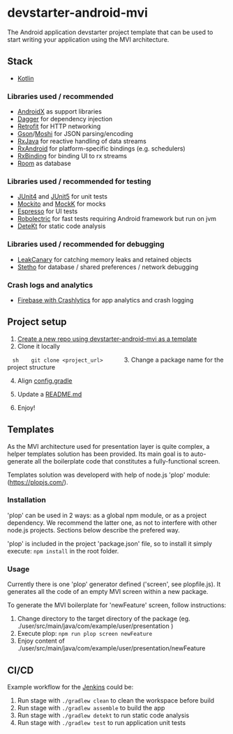 # devstarter-android-mvi

The Android application devstarter project template that can be used to start writing your application using the MVI architecture. 

## Stack

* [Kotlin](https://kotlinlang.org/)

### Libraries used / recommended

* [AndroidX](https://developer.android.com/jetpack/androidx) as support libraries
* [Dagger](https://dagger.dev/users-guide) for dependency injection 
* [Retrofit](https://square.github.io/retrofit) for HTTP networking
* [Gson](https://github.com/google/gson)/[Moshi](https://github.com/square/moshi) for JSON parsing/encoding
* [RxJava](https://github.com/ReactiveX/RxJava) for reactive handling of data streams
* [RxAndroid](https://github.com/ReactiveX/RxAndroid) for platform-specific bindings (e.g. schedulers)
* [RxBinding](https://github.com/JakeWharton/RxBinding) for binding UI to rx streams
* [Room](https://developer.android.com/topic/libraries/architecture/room) as database 

### Libraries used / recommended for testing

* [JUnit4](https://junit.org/junit4/) and [JUnit5](https://junit.org/junit5/) for unit tests
* [Mockito](https://github.com/mockito/mockito/) and [MockK](https://mockk.io) for mocks
* [Espresso](https://developer.android.com/training/testing/espresso) for UI tests
* [Robolectric](robolectric.org/) for fast tests requiring Android framework but run on jvm
* [DeteKt](https://github.com/arturbosch/detekt) for static code analysis

### Libraries used / recommended for debugging
* [LeakCanary](https://square.github.io/leakcanary/) for catching memory leaks and retained objects 
* [Stetho](http://facebook.github.io/stetho/) for database / shared preferences / network debugging

### Crash logs and analytics

* [Firebase with Crashlytics](https://console.firebase.google.com/u/1/) for app analytics and crash logging

## Project setup

1. [Create a new repo using devstarter-android-mvi as a template](https://github.com/codequest-eu/devstarter-android-mvi/generate)
2. Clone it locally

   ```sh
   git clone <project_url>
   ```
   
3. Change a package name for the project structure

4. Align [config.gradle](./config.gradle)

5. Update a [README.md](./README.md)

6. Enjoy!

## Templates

As the MVI architecture used for presentation layer is quite complex, a helper templates solution has been provided.
Its main goal is to auto-generate all the boilerplate code that constitutes a fully-functional screen.

Templates solution was developerd with help of node.js 'plop' module: (https://plopjs.com/). 

### Installation
'plop' can be used in 2 ways: as a global npm module, or as a project dependency. 
We recommend the latter one, as not to interfere with other node.js projects. Sections below describe the prefered way.

'plop' is included in the project 'package.json' file, so to install it simply execute:
`npm install`
in the root folder.

### Usage
Currently there is one 'plop' generator defined ('screen', see plopfile.js). It generates all the code of an empty MVI screen
within a new package.

To generate the MVI boilerplate for 'newFeature' screen, follow instructions:
1. Change directory to the target directory of the package (eg. ./user/src/main/java/com/example/user/presentation )
2. Execute plop: `npm run plop screen newFeature`
3. Enjoy content of ./user/src/main/java/com/example/user/presentation/newFeature


## CI/CD

Example workflow for the [Jenkins](https://jenkins.io/) could be:

1. Run stage with `./gradlew clean` to clean the workspace before build
2. Run stage with `./gradlew assemble` to build the app
3. Run stage with `./gradlew detekt` to run static code analysis
4. Run stage with `./gradlew test` to run application unit tests
